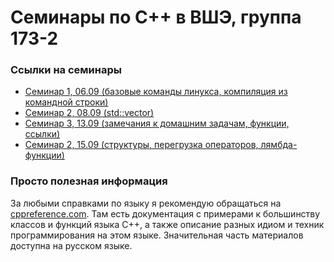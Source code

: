 # Семинары по С++ в ВШЭ, группа 173-2

### Ссылки на семинары

* [Семинар 1, 06.09 (базовые команды линукса, компиляция из командной строки)](sem1.md)
* [Семинар 2, 08.09 (std::vector)](sem2.md)
* [Семинар 3, 13.09 (замечания к домашним задачам, функции, ссылки)](sem2.md)
* [Семинар 2, 15.09 (структуры, перегрузка операторов, лямбда-функции)](sem2.md)

### Просто полезная информация
За любыми справками по языку я рекомендую обращаться на [cppreference.com](http://cppreference.com).
Там есть документация с примерами к большинству классов и функций языка C++, а также
описание разных идиом и техник программирования на этом языке. Значительная часть
материалов доступна на русском языке.
